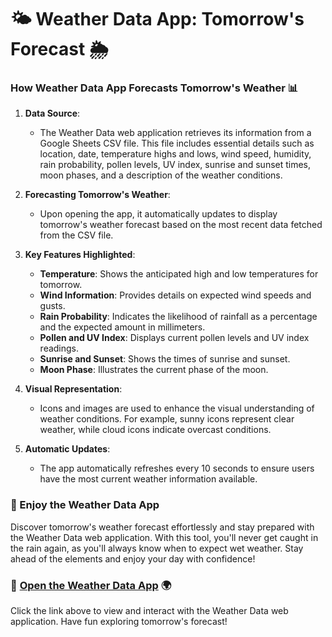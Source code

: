 # 🌤️ Weather Data App: Tomorrow's Forecast 🌦️

### How Weather Data App Forecasts Tomorrow's Weather 📊

1. **Data Source**: 
   - The Weather Data web application retrieves its information from a Google Sheets CSV file. This file includes essential details such as location, date, temperature highs and lows, wind speed, humidity, rain probability, pollen levels, UV index, sunrise and sunset times, moon phases, and a description of the weather conditions.

2. **Forecasting Tomorrow's Weather**:
   - Upon opening the app, it automatically updates to display tomorrow's weather forecast based on the most recent data fetched from the CSV file.

3. **Key Features Highlighted**:
   - **Temperature**: Shows the anticipated high and low temperatures for tomorrow.
   - **Wind Information**: Provides details on expected wind speeds and gusts.
   - **Rain Probability**: Indicates the likelihood of rainfall as a percentage and the expected amount in millimeters.
   - **Pollen and UV Index**: Displays current pollen levels and UV index readings.
   - **Sunrise and Sunset**: Shows the times of sunrise and sunset.
   - **Moon Phase**: Illustrates the current phase of the moon.

4. **Visual Representation**:
   - Icons and images are used to enhance the visual understanding of weather conditions. For example, sunny icons represent clear weather, while cloud icons indicate overcast conditions.

5. **Automatic Updates**:
   - The app automatically refreshes every 10 seconds to ensure users have the most current weather information available.

### 🎉 Enjoy the Weather Data App 

Discover tomorrow's weather forecast effortlessly and stay prepared with the Weather Data web application. With this tool, you'll never get caught in the rain again, as you'll always know when to expect wet weather. Stay ahead of the elements and enjoy your day with confidence!

### 🚀 [Open the Weather Data App](https://pythonsnatcher.github.io/weather_tomorrow_codepen/) 🌍

Click the link above to view and interact with the Weather Data web application. Have fun exploring tomorrow's forecast!
